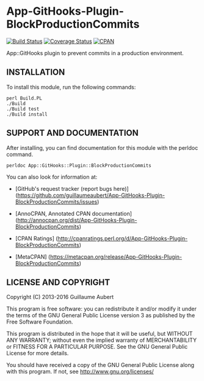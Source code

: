 App-GitHooks-Plugin-BlockProductionCommits
==========================================

[![Build Status](https://travis-ci.org/guillaumeaubert/App-GitHooks-Plugin-BlockProductionCommits.svg?branch=master)](https://travis-ci.org/guillaumeaubert/App-GitHooks-Plugin-BlockProductionCommits)
[![Coverage Status](https://coveralls.io/repos/guillaumeaubert/App-GitHooks-Plugin-BlockProductionCommits/badge.svg?branch=master)](https://coveralls.io/r/guillaumeaubert/App-GitHooks-Plugin-BlockProductionCommits?branch=master)
[![CPAN](https://img.shields.io/cpan/v/App-GitHooks-Plugin-BlockProductionCommits.svg)](https://metacpan.org/release/App-GitHooks-Plugin-BlockProductionCommits)

App::GitHooks plugin to prevent commits in a production environment.


INSTALLATION
------------

To install this module, run the following commands:

	perl Build.PL
	./Build
	./Build test
	./Build install


SUPPORT AND DOCUMENTATION
-------------------------

After installing, you can find documentation for this module with the
perldoc command.

	perldoc App::GitHooks::Plugin::BlockProductionCommits


You can also look for information at:

 * [GitHub's request tracker (report bugs here)]
   (https://github.com/guillaumeaubert/App-GitHooks-Plugin-BlockProductionCommits/issues)

 * [AnnoCPAN, Annotated CPAN documentation]
   (http://annocpan.org/dist/App-GitHooks-Plugin-BlockProductionCommits)

 * [CPAN Ratings]
   (http://cpanratings.perl.org/d/App-GitHooks-Plugin-BlockProductionCommits)

 * [MetaCPAN]
   (https://metacpan.org/release/App-GitHooks-Plugin-BlockProductionCommits)


LICENSE AND COPYRIGHT
---------------------

Copyright (C) 2013-2016 Guillaume Aubert

This program is free software: you can redistribute it and/or modify it under
the terms of the GNU General Public License version 3 as published by the Free
Software Foundation.

This program is distributed in the hope that it will be useful, but WITHOUT ANY
WARRANTY; without even the implied warranty of MERCHANTABILITY or FITNESS FOR A
PARTICULAR PURPOSE. See the GNU General Public License for more details.

You should have received a copy of the GNU General Public License along with
this program. If not, see http://www.gnu.org/licenses/

